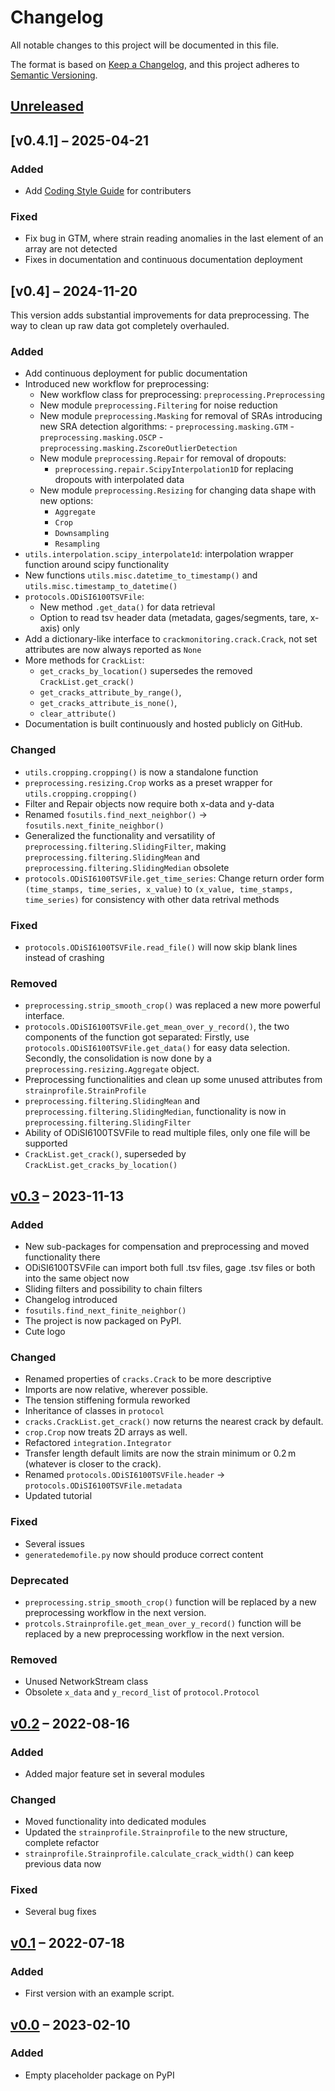 # Changelog

All notable changes to this project will be documented in this file.

The format is based on [Keep a Changelog](https://keepachangelog.com/en/1.0.0/),
and this project adheres to [Semantic Versioning](https://semver.org/spec/v2.0.0.html).

## [Unreleased]

## [v0.4.1] – 2025-04-21

### Added

- Add [Coding Style Guide](/doc/CodingStyleGuide.md) for contributers

### Fixed

- Fix bug in GTM, where strain reading anomalies in the last element of an array are not detected
- Fixes in documentation and continuous documentation deployment

## [v0.4] – 2024-11-20

This version adds substantial improvements for data preprocessing.
The way to clean up raw data got completely overhauled.

### Added

- Add continuous deployment for public documentation
- Introduced new workflow for preprocessing:
    - New workflow class for preprocessing: `preprocessing.Preprocessing`
    - New module `preprocessing.Filtering` for noise reduction
    - New module `preprocessing.Masking` for removal of SRAs introducing new SRA detection algorithms:
            - `preprocessing.masking.GTM`
            - `preprocessing.masking.OSCP`
            - `preprocessing.masking.ZscoreOutlierDetection`
    - New module `preprocessing.Repair` for removal of dropouts:
        - `preprocessing.repair.ScipyInterpolation1D` for replacing dropouts with interpolated data
    - New module `preprocessing.Resizing` for changing data shape with new options:
        - `Aggregate`
        - `Crop`
        - `Downsampling`
        - `Resampling`
- `utils.interpolation.scipy_interpolate1d`: interpolation wrapper function around scipy functionality
- New functions `utils.misc.datetime_to_timestamp()` and `utils.misc.timestamp_to_datetime()`
- `protocols.ODiSI6100TSVFile`:
    - New method `.get_data()` for data retrieval
    - Option to read tsv header data (metadata, gages/segments, tare, x-axis) only
- Add a dictionary-like interface to `crackmonitoring.crack.Crack`, not set attributes are now always reported as `None`
- More methods for `CrackList`:
    - `get_cracks_by_location()` supersedes the removed `CrackList.get_crack()`
    - `get_cracks_attribute_by_range()`,
    - `get_cracks_attribute_is_none()`,
    - `clear_attribute()`
- Documentation is built continuously and hosted publicly on GitHub.

### Changed

- `utils.cropping.cropping()` is now a standalone function
- `preprocessing.resizing.Crop` works as a preset wrapper for `utils.cropping.cropping()`
- Filter and Repair objects now require both x-data and y-data
- Renamed `fosutils.find_next_neighbor()` &rarr; `fosutils.next_finite_neighbor()`
- Generalized the functionality and versatility of `preprocessing.filtering.SlidingFilter`, making `preprocessing.filtering.SlidingMean` and `preprocessing.filtering.SlidingMedian` obsolete
- `protocols.ODiSI6100TSVFile.get_time_series`: Change return order form `(time_stamps, time_series, x_value)` to `(x_value, time_stamps, time_series)` for consistency with other data retrival methods

### Fixed

- `protocols.ODiSI6100TSVFile.read_file()` will now skip blank lines instead of crashing

### Removed

- `preprocessing.strip_smooth_crop()` was replaced a new more powerful interface.
- `protocols.ODiSI6100TSVFile.get_mean_over_y_record()`, the two components of the function got separated:
	Firstly, use `protocols.ODiSI6100TSVFile.get_data()` for easy data selection.
	Secondly, the consolidation is now done by a `preprocessing.resizing.Aggregate` object.
- Preprocessing functionalities and clean up some unused attributes from `strainprofile.StrainProfile`
- `preprocessing.filtering.SlidingMean` and `preprocessing.filtering.SlidingMedian`, functionality is now in `preprocessing.filtering.SlidingFilter`
- Ability of ODiSI6100TSVFile to read multiple files, only one file will be supported
- `CrackList.get_crack()`, superseded by `CrackList.get_cracks_by_location()`

## [v0.3] – 2023-11-13

### Added

- New sub-packages for compensation and preprocessing and moved functionality there
- ODiSI6100TSVFile can import both full .tsv files, gage .tsv files or both into the same object now
- Sliding filters and possibility to chain filters
- Changelog introduced
- `fosutils.find_next_finite_neighbor()`
- The project is now packaged on PyPI.
- Cute logo

### Changed

- Renamed properties of `cracks.Crack` to be more descriptive
- Imports are now relative, wherever possible.
- The tension stiffening formula reworked
- Inheritance of classes in `protocol`
- `cracks.CrackList.get_crack()` now returns the nearest crack by default.
- `crop.Crop` now treats 2D arrays as well.
- Refactored `integration.Integrator`
- Transfer length default limits are now the strain minimum or 0.2 m (whatever is closer to the crack).
- Renamed `protocols.ODiSI6100TSVFile.header` &rarr; `protocols.ODiSI6100TSVFile.metadata`
- Updated tutorial

### Fixed

- Several issues
- `generatedemofile.py` now should produce correct content

### Deprecated

- `preprocessing.strip_smooth_crop()` function will be replaced by a new preprocessing workflow in the next version.
- `protcols.Strainprofile.get_mean_over_y_record()` function will be replaced by a new preprocessing workflow in the next version.

### Removed

- Unused NetworkStream class
- Obsolete `x_data` and `y_record_list` of `protocol.Protocol`

## [v0.2] – 2022-08-16

### Added

- Added major feature set in several modules

### Changed

- Moved functionality into dedicated modules
- Updated the `strainprofile.Strainprofile` to the new structure, complete refactor
- `strainprofile.Strainprofile.calculate_crack_width()` can keep previous data now

### Fixed

- Several bug fixes

## [v0.1] – 2022-07-18

### Added

- First version with an example script.

## [v0.0] – 2023-02-10

### Added

- Empty placeholder package on PyPI


[unreleased]: https://github.com/TUD-IMB/fosanalysis/compare/v0.4.0..master
[v0.3]: https://github.com/TUD-IMB/fosanalysis/releases/compare/v0.4.0..v0.3.0
[v0.3]: https://github.com/TUD-IMB/fosanalysis/releases/compare/v0.3.0..v0.2.0
[v0.2]: https://github.com/TUD-IMB/fosanalysis/releases/compare/v0.2.0..v0.1.0
[v0.1]: https://github.com/TUD-IMB/fosanalysis/releases/tag/v0.1.0
[v0.0]: https://github.com/TUD-IMB/fosanalysis/releases/tag/v0.0.0
